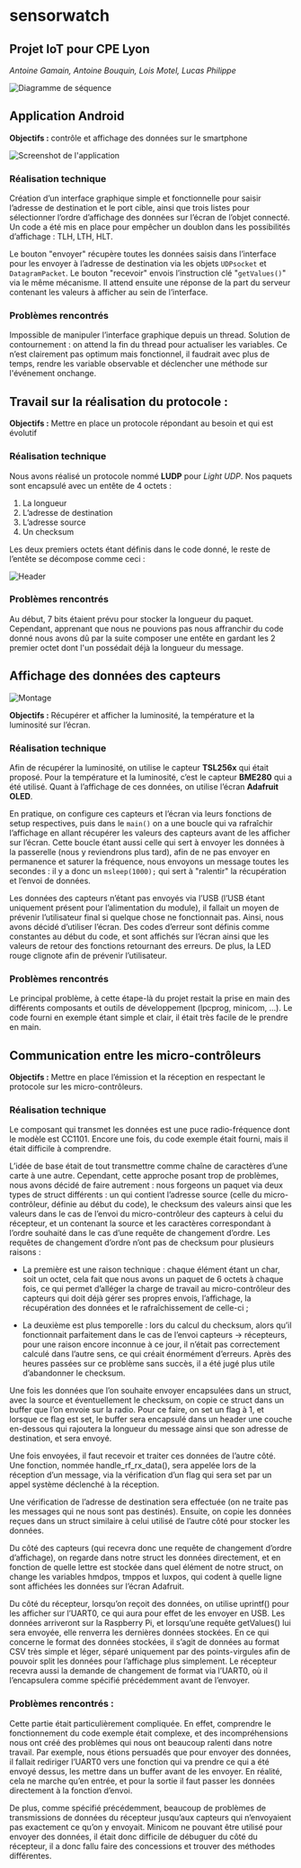 # sensorwatch
## Projet IoT pour CPE Lyon

*Antoine Gamain, Antoine Bouquin, Lois Motel,  Lucas Philippe*

![Diagramme de séquence](https://cdn.discordapp.com/attachments/407059115656085504/649616783627649044/Untitled_Diagram_1.png)

## Application Android

**Objectifs :** contrôle et affichage des données sur le smartphone

![Screenshot de l'application](https://scontent-cdg2-1.xx.fbcdn.net/v/t1.15752-9/74209201_454058488579009_1605624341939093504_n.png?_nc_cat=100&_nc_ohc=-TlqkCJTy2IAQnItewDH7sWzZjjcOxvW9Zcnoam8nYKazVkrI1Xwvg7-Q&_nc_ht=scontent-cdg2-1.xx&oh=2d1083953ea65095b3b7d480c0cbf07b&oe=5E4B9AF7)

### Réalisation technique

Création d’un interface graphique simple et fonctionnelle pour saisir l’adresse de destination et le port cible, ainsi que trois listes pour sélectionner l’ordre d’affichage des données sur l’écran de l’objet connecté. Un code a été mis en place pour empêcher un doublon dans les possibilités d’affichage : TLH, LTH, HLT.

Le bouton "envoyer" récupère toutes les données saisis dans l’interface pour les envoyer à l’adresse de destination via les objets `UDPsocket` et `DatagramPacket`. Le bouton "recevoir" envois l’instruction clé "`getValues()`" via le même mécanisme. Il attend ensuite une réponse de la part du serveur contenant les valeurs à afficher au sein de l’interface.

### Problèmes rencontrés 

Impossible de manipuler l’interface graphique depuis un thread. Solution de contournement : on attend la fin du thread pour actualiser les variables. Ce n’est clairement pas optimum mais fonctionnel, il faudrait avec plus de temps, rendre les variable observable et déclencher une méthode sur l'événement onchange.

## Travail sur la réalisation du protocole :

**Objectifs :** Mettre en place un protocole répondant au besoin et qui est évolutif

### Réalisation technique 

Nous avons réalisé un protocole nommé **LUDP** pour *Light UDP*. Nos paquets sont encapsulé avec un entête de 4 octets :

1. La longueur
2. L’adresse de destination
3. L’adresse source
4. Un checksum

Les deux premiers octets étant définis dans le code donné, le reste de l’entête se décompose comme ceci :

![Header](https://scontent-cdg2-1.xx.fbcdn.net/v/t1.15752-9/74418690_558487631649784_4769886109368844288_n.png?_nc_cat=111&_nc_ohc=07cRtK1eGJIAQlMQGp8uXMv19qcWH7k-xksovTcH7xkNWK7vybwBnt8cA&_nc_ht=scontent-cdg2-1.xx&oh=de74c5200554ef7a3188b4c99bb4f062&oe=5E47D70A)

### Problèmes rencontrés

Au début, 7 bits étaient prévu pour stocker la longueur du paquet. Cependant, apprenant que nous ne pouvions pas nous affranchir du code donné nous avons dû par la suite composer une entête en gardant les 2 premier octet dont l'un possédait déjà la longueur du message.

## Affichage des données des capteurs

![Montage](https://scontent-cdg2-1.xx.fbcdn.net/v/t1.15752-9/s2048x2048/78388414_2548631311922560_1417560192337313792_n.jpg?_nc_cat=106&_nc_ohc=3mnErtzyevoAQmfbwBQOfzZJsX6JCDKQdVX6IhzT00WvK7fP-XCdWz9BA&_nc_ht=scontent-cdg2-1.xx&oh=17712fa35d247a1911a3990e81068343&oe=5E810A2B)

**Objectifs :** Récupérer et afficher la luminosité, la température et la luminosité sur l’écran.

### Réalisation technique

Afin de récupérer la luminosité, on utilise le capteur **TSL256x** qui était proposé. Pour la température et la luminosité, c’est le capteur **BME280** qui a été utilisé. Quant à l’affichage de ces données, on utilise l’écran **Adafruit OLED**.

En pratique, on configure ces capteurs et l’écran via leurs fonctions de setup respectives, puis dans le `main()` on a une boucle qui va rafraîchir l’affichage en allant récupérer les valeurs des capteurs avant de les afficher sur l’écran. Cette boucle étant aussi celle qui sert à envoyer les données à la passerelle (nous y reviendrons plus tard), afin de ne pas envoyer en permanence et saturer la fréquence, nous envoyons un message toutes les secondes : il y a donc un `msleep(1000);` qui sert à "ralentir" la récupération et l’envoi de données.

Les données des capteurs n’étant pas envoyés via l’USB (l’USB étant uniquement présent pour l’alimentation du module), il fallait un moyen de prévenir l’utilisateur final si quelque chose ne fonctionnait pas. Ainsi, nous avons décidé d’utiliser l’écran. Des codes d’erreur sont définis comme constantes au début du code, et sont affichés sur l’écran ainsi que les valeurs de retour des fonctions retournant des erreurs. De plus, la LED rouge clignote afin de prévenir l’utilisateur.

### Problèmes rencontrés

Le principal problème, à cette étape-là du projet restait la prise en main des différents composants et outils de développement (lpcprog, minicom, …). Le code fourni en exemple étant simple et clair, il était très facile de le prendre en main.

## Communication entre les micro-contrôleurs

**Objectifs :** Mettre en place l’émission et la réception en respectant le protocole sur les micro-contrôleurs.

### Réalisation technique

Le composant qui transmet les données est une puce radio-fréquence dont le modèle est CC1101. Encore une fois, du code exemple était fourni, mais il était difficile à comprendre.

L’idée de base était de tout transmettre comme chaîne de caractères d’une carte à une autre. Cependant, cette approche posant trop de problèmes, nous avons décidé de faire autrement : nous forgeons un paquet via deux types de struct différents : un qui contient l’adresse source (celle du micro-contrôleur, définie au début du code), le checksum des valeurs ainsi que les valeurs dans le cas de l’envoi du micro-contrôleur des capteurs à celui du récepteur, et un contenant la source et les caractères correspondant à l’ordre souhaité dans le cas d’une requête de changement d’ordre. Les requêtes de changement d’ordre n’ont pas de checksum pour plusieurs raisons :

* La première est une raison technique : chaque élément étant un char, soit un octet, cela fait que nous avons un paquet de 6 octets à chaque fois, ce qui permet d’alléger la charge de travail au micro-contrôleur des capteurs qui doit déjà gérer ses propres envois, l’affichage, la récupération des données et le rafraîchissement de celle-ci ;

* La deuxième est plus temporelle : lors du calcul du checksum, alors qu’il fonctionnait parfaitement dans le cas de l’envoi capteurs → récepteurs, pour une raison encore inconnue à ce jour, il n’était pas correctement calculé dans l’autre sens, ce qui créait énormément d’erreurs. Après des heures passées sur ce problème sans succès, il a été jugé plus utile d’abandonner le checksum.

Une fois les données que l’on souhaite envoyer encapsulées dans un struct, avec la source et éventuellement le checksum, on copie ce struct dans un buffer que l’on envoie sur la radio. Pour ce faire, on set un flag à 1, et lorsque ce flag est set, le buffer sera encapsulé dans un header une couche en-dessous qui rajoutera la longueur du message ainsi que son adresse de destination, et sera envoyé.

Une fois envoyées, il faut recevoir et traiter ces données de l’autre côté. Une fonction, nommée handle_rf_rx_data(), sera appelée lors de la réception d’un message, via la vérification d’un flag qui sera set par un appel système déclenché à la réception.

Une vérification de l’adresse de destination sera effectuée (on ne traite pas les messages qui ne nous sont pas destinés). Ensuite, on copie les données reçues dans un struct similaire à celui utilisé de l’autre côté pour stocker les données.

Du côté des capteurs (qui recevra donc une requête de changement d’ordre d’affichage), on regarde dans notre struct les données directement, et en fonction de quelle lettre est stockée dans quel élément de notre struct, on change les variables hmdpos, tmppos et luxpos, qui codent à quelle ligne sont affichées les données sur l’écran Adafruit.

Du côté du récepteur, lorsqu’on reçoit des données, on utilise uprintf() pour les afficher sur l’UART0, ce qui aura pour effet de les envoyer en USB. Les données arriveront sur la Raspberry Pi, et lorsqu’une requête getValues() lui sera envoyée, elle renverra les dernières données stockées. En ce qui concerne le format des données stockées, il s’agit de données au format CSV très simple et léger, séparé uniquement par des points-virgules afin de pouvoir split les données pour l’affichage plus simplement. Le récepteur recevra aussi la demande de changement de format via l’UART0, où il l’encapsulera comme spécifié précédemment avant de l’envoyer.

### Problèmes rencontrés :

Cette partie était particulièrement compliquée. En effet, comprendre le fonctionnement du code exemple était complexe, et des incompréhensions nous ont créé des problèmes qui nous ont beaucoup ralenti dans notre travail. Par exemple, nous étions persuadés que pour envoyer des données, il fallait rediriger l’UART0 vers une fonction qui va prendre ce qui a été envoyé dessus, les mettre dans un buffer avant de les envoyer. En réalité, cela ne marche qu’en entrée, et pour la sortie il faut passer les données directement à la fonction d’envoi.

De plus, comme spécifié précédemment, beaucoup de problèmes de transmissions de données du récepteur jusqu’aux capteurs qui n’envoyaient pas exactement ce qu’on y envoyait. Minicom ne pouvant être utilisé pour envoyer des données, il était donc difficile de débuguer du côté du récepteur, il a donc fallu faire des concessions et trouver des méthodes différentes.
